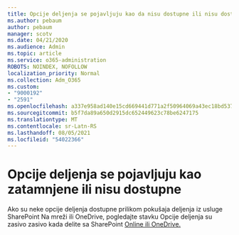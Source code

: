 ```yaml
---
title: Opcije deljenja se pojavljuju kao da nisu dostupne ili nisu dostupne
ms.author: pebaum
author: pebaum
manager: scotv
ms.date: 04/21/2020
ms.audience: Admin
ms.topic: article
ms.service: o365-administration
ROBOTS: NOINDEX, NOFOLLOW
localization_priority: Normal
ms.collection: Adm_O365
ms.custom:
- "9000192"
- "2591"
ms.openlocfilehash: a337e958ad140e15cd669441d771a2f50964069a43ec18bd537f0a105ae60b6a
ms.sourcegitcommit: b5f7da89a650d2915dc652449623c78be6247175
ms.translationtype: MT
ms.contentlocale: sr-Latn-RS
ms.lasthandoff: 08/05/2021
ms.locfileid: "54022366"
---
```

# <a name="sharing-options-appear-dim-or-are-not-available"></a>Opcije deljenja se pojavljuju kao zatamnjene ili nisu dostupne

Ako su neke opcije deljenja dostupne prilikom pokušaja deljenja iz usluge SharePoint Na mreži ili OneDrive, pogledajte stavku Opcije deljenja su zasivo zasivo kada delite sa SharePoint [Online ili OneDrive.](https://docs.microsoft.com/sharepoint/support/administration/sharing-options-grayed-out-when-sharing-from-sharepoint-online-or-onedrive)